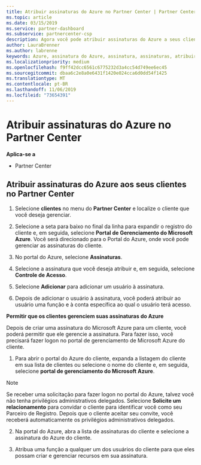 ```yaml
---
title: Atribuir assinaturas do Azure no Partner Center | Partner Center
ms.topic: article
ms.date: 03/15/2019
ms.service: partner-dashboard
ms.subservice: partnercenter-csp
description: Agora você pode atribuir assinaturas do Azure a seus clientes no Partner Center. Você também pode habilitá-los para que eles mesmos gerenciem as assinaturas.
author: LauraBrenner
ms.author: labrenne
keywords: Azure, assinatura do Azure, assinatura, assinaturas, atribuir assinatura, gerenciar assinatura do Azure
ms.localizationpriority: medium
ms.openlocfilehash: f9ff42dcc6561c6775232d3a4cc54d749ee6ec45
ms.sourcegitcommit: dbaa6c2e8a0e6431f1420e024cca6d0dd54f1425
ms.translationtype: MT
ms.contentlocale: pt-BR
ms.lasthandoff: 11/06/2019
ms.locfileid: "73654391"
---
```

# <a name="assign-azure-subscriptions-in-partner-center"></a>Atribuir assinaturas do Azure no Partner Center

**Aplica-se a**

-  Partner Center
 
## <a name="assign-azure-subcriptions-to-your-customers-in-partner-center"></a>Atribuir assinaturas do Azure aos seus clientes no Partner Center

1. Selecione **clientes** no menu do **Partner Center** e localize o cliente que você deseja gerenciar.

2.  Selecione a seta para baixo no final da linha para expandir o registro do cliente e, em seguida, selecione **Portal de Gerenciamento do Microsoft Azure**. Você será direcionado para o Portal do Azure, onde você pode gerenciar as assinaturas do cliente. 

4. No portal do Azure, selecione **Assinaturas**.

5. Selecione a assinatura que você deseja atribuir e, em seguida, selecione **Controle de Acesso**.

6. Selecione **Adicionar** para adicionar um usuário à assinatura. 

7. Depois de adicionar o usuário à assinatura, você poderá atribuir ao usuário uma função e à conta específica ao qual o usuário terá acesso. 

**Permitir que os clientes gerenciem suas assinaturas do Azure**

Depois de criar uma assinatura do Microsoft Azure para um cliente, você poderá permitir que ele gerencie a assinatura. Para fazer isso, você precisará fazer logon no portal de gerenciamento de Microsoft Azure do cliente. 

1.  Para abrir o portal do Azure do cliente, expanda a listagem do cliente em sua lista de clientes ou selecione o nome do cliente e, em seguida, selecione **portal de gerenciamento do Microsoft Azure**.
    
> [!NOTE]  
> Se receber uma solicitação para fazer logon no portal do Azure, talvez você não tenha privilégios administrativos delegados. Selecione **Solicite um relacionamento** para convidar o cliente para identificar você como seu Parceiro de Registro. Depois que o cliente aceitar seu convite, você receberá automaticamente os privilégios administrativos delegados. 

2.  Na portal do Azure, abra a lista de assinaturas do cliente e selecione a assinatura do Azure do cliente.

3.  Atribua uma função a qualquer um dos usuários do cliente para que eles possam criar e gerenciar recursos em sua assinatura.


